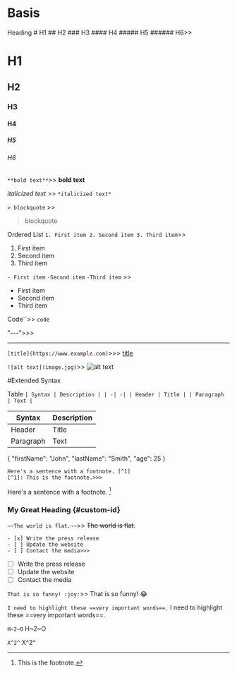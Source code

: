 # Basis


Heading # H1
        ## H2
        ### H3
        #### H4
        ##### H5
        ###### H6>>
# H1
## H2
### H3
#### H4
##### H5
###### H6

`**bold text**`>>
 **bold text**

*italicized text* >>
 `*italicized text*`

`> blockquote` >>
> blockquote

Ordered List 
`1. First item
2. Second item
3. Third item`>>
1. First item 
2. Second item
3. Third item

`- First item`
`-Second item`
`-Third item`  >>
- First item
- Second item
- Third item

Code``>> 
`code`


"---">>>

---


`[title](https://www.example.com)`>>>
[title](https://www.example.com)


`![alt text](image.jpg)`>>
![alt text](image.jpg)


#Extended Syntax

Table
`| Syntax | Description |
| -| -|
| Header | Title |
| Paragraph | Text |`

| Syntax | Description |
| - | -|
| Header | Title |
| Paragraph | Text |




{
  "firstName": "John",
  "lastName": "Smith",
  "age": 25
}
```
Here's a sentence with a footnote. [^1]
[^1]: This is the footnote.>>>
```
Here's a sentence with a footnote. [^1]
[^1]: This is the footnote.

### My Great Heading {#custom-id}



`~~The world is flat.~~`>>
~~The world is flat.~~


```
- [x] Write the press release
- [ ] Update the website
- [ ] Contact the media>>>
```
- [ ] Write the press release
- [ ] Update the website
- [ ] Contact the media

`That is so funny! :joy:`>>
That is so funny! :joy:

```I need to highlight these ==very important words==.```
I need to highlight these ==very important words==.

`H~2~O`
H~2~O 

`X^2^`
X^2^